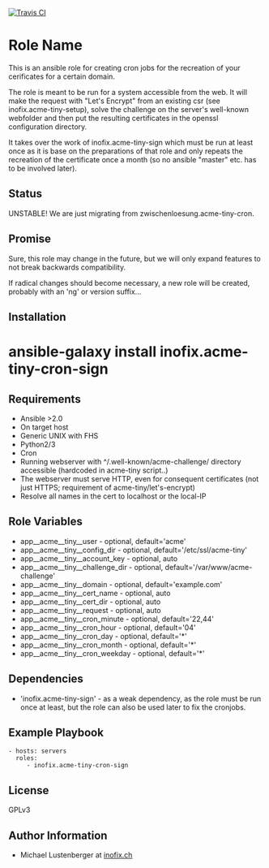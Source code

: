 [![Travis CI](https://img.shields.io/travis/inofix/ansible-acme-tiny-cron-sign.svg?style=flat)](http://travis-ci.org/inofix/ansible-acme-tiny-cron-sign)


Role Name
=========

This is an ansible role for creating cron jobs for the recreation of your cerificates for a certain domain.

The role is meant to be run for a system accessible from the web. It will make the request with "Let's Encrypt" from an existing csr (see inofix.acme-tiny-setup), solve the challenge on the server's well-known webfolder and then put the resulting certificates in the openssl configuration directory.

It takes over the work of inofix.acme-tiny-sign which must be run at least once as it is base on the preparations of that role and only repeats the recreation of the certificate once a month (so no ansible "master" etc. has to be involved later).


Status
------

UNSTABLE! We are just migrating from zwischenloesung.acme-tiny-cron.


Promise
-------

Sure, this role may change in the future, but we will only expand features to not break backwards compatibility.

If radical changes should become necessary, a new role will be created, probably with an 'ng' or version suffix...

Installation
------------

 # ansible-galaxy install inofix.acme-tiny-cron-sign

Requirements
------------

* Ansible >2.0
* On target host
 * Generic UNIX with FHS
 * Python2/3
 * Cron
 * Running webserver with ^/.well-known/acme-challenge/ directory accessible (hardcoded in acme-tiny script..)
 * The webserver must serve HTTP, even for consequent certificates (not just HTTPS; requirement of acme-tiny/let's-encrypt)
 * Resolve all names in the cert to localhost or the local-IP

Role Variables
--------------

* app\_\_acme\_\_tiny\_\_user - optional, default='acme'
* app\_\_acme\_\_tiny\_\_config\_dir - optional, default='/etc/ssl/acme-tiny'
* app\_\_acme\_\_tiny\_\_account\_key - optional, auto
* app\_\_acme\_\_tiny\_\_challenge\_dir - optional, default='/var/www/acme-challenge'
* app\_\_acme\_\_tiny\_\_domain - optional, default='example.com'
* app\_\_acme\_\_tiny\_\_cert\_name - optional, auto
* app\_\_acme\_\_tiny\_\_cert\_dir - optional, auto
* app\_\_acme\_\_tiny\_\_request - optional, auto
* app\_\_acme\_\_tiny\_\_cron\_minute - optional, default='22,44'
* app\_\_acme\_\_tiny\_\_cron\_hour - optional, default='04'
* app\_\_acme\_\_tiny\_\_cron\_day - optional, default='\*'
* app\_\_acme\_\_tiny\_\_cron\_month - optional, default='\*'
* app\_\_acme\_\_tiny\_\_cron\_weekday - optional, default='\*'

Dependencies
------------

* 'inofix.acme-tiny-sign' - as a weak dependency, as the role must be run once at least, but the role can also be used later to fix the cronjobs.

Example Playbook
----------------

    - hosts: servers
      roles:
         - inofix.acme-tiny-cron-sign

License
-------

GPLv3

Author Information
------------------

* Michael Lustenberger at [inofix.ch](http://www.inofix.ch)

